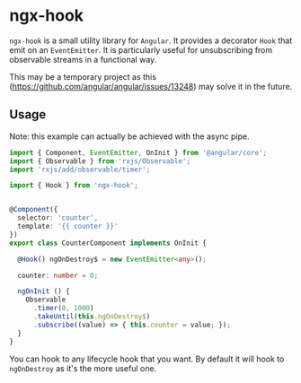 # ngx-hook

`ngx-hook` is a small utility library for `Angular`. 
It provides a decorator `Hook` that emit on an `EventEmitter`. It is particularly useful for unsubscribing
from observable streams in a functional way.

This may be a temporary project as this (https://github.com/angular/angular/issues/13248) may solve it in the future.

## Usage

Note: this example can actually be achieved with the async pipe. 

```typescript
import { Component, EventEmitter, OnInit } from '@angular/core';
import { Observable } from 'rxjs/Observable';
import 'rxjs/add/observable/timer';

import { Hook } from 'ngx-hook';


@Component({
  selector: 'counter',
  template: '{{ counter }}'
})
export class CounterComponent implements OnInit {

  @Hook() ngOnDestroy$ = new EventEmitter<any>();

  counter: number = 0;

  ngOnInit () {
    Observable
      .timer(0, 1000)
      .takeUntil(this.ngOnDestroy$)
      .subscribe((value) => { this.counter = value; });
  }
}
```

You can hook to any lifecycle hook that you want. By default it will hook to `ngOnDestroy` as it's the more useful one.